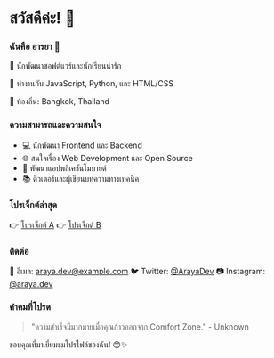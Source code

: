 # สวัสดีค่ะ! 👋

### ฉันคือ อารยา 🌈

🌟 นักพัฒนาซอฟต์แวร์และนักเรียนน่ารัก

🚀 ทำงานกับ JavaScript, Python, และ HTML/CSS

🌈 ท้องถิ่น: Bangkok, Thailand

### ความสามารถและความสนใจ

- 💻 นักพัฒนา Frontend และ Backend
- 🌐 สนใจเรื่อง Web Development และ Open Source
- 📱 พัฒนาแอปพลิเคชันโมบายด์
- 📚 ติวเตอร์และผู้เขียนบทความทางเทคนิค

### โปรเจ็กต์ล่าสุด

👉 [โปรเจ็กต์ A](https://github.com/araya-projects/project-a)
👉 [โปรเจ็กต์ B](https://github.com/araya-projects/project-b)

### ติดต่อ

📧 อีเมล: araya.dev@example.com
🐦 Twitter: [@ArayaDev](https://twitter.com/ArayaDev)
📷 Instagram: [@araya.dev](https://www.instagram.com/araya.dev/)

### คำคมที่โปรด

> "ความสำเร็จมีมากมายเมื่อคุณก้าวออกจาก Comfort Zone." - Unknown

ขอบคุณที่มาเยี่ยมชมโปรไฟล์ของฉัน! 😊✨
